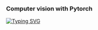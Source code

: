 ### Computer vision with Pytorch


[![Typing SVG](https://readme-typing-svg.herokuapp.com?color=231AF7&lines=My+CV+code)](https://git.io/typing-svg)
